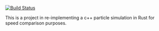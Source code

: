 [![Build Status](https://travis-ci.org/sezna/gravitational-kd-tree.svg?branch=master)](https://travis-ci.org/sezna/gravitational-kd-tree)

This is a project in re-implementing a c++ particle simulation in Rust for speed comparison purposes. 
